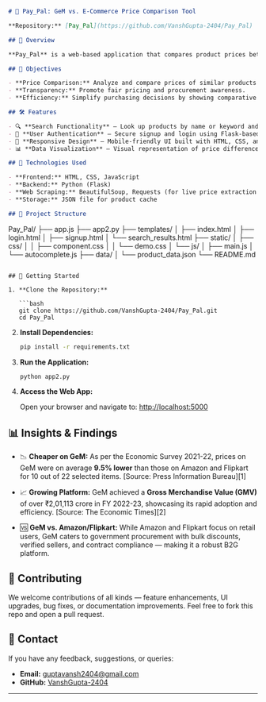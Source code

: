 ```markdown
# 🛒 Pay_Pal: GeM vs. E-Commerce Price Comparison Tool

**Repository:** [Pay_Pal](https://github.com/VanshGupta-2404/Pay_Pal)

## 📌 Overview

**Pay_Pal** is a web-based application that compares product prices between the Government e-Marketplace (GeM) and popular e-commerce platforms like Amazon and Flipkart. It helps users make informed decisions by providing real-time pricing insights and procurement cost comparisons.

## 🎯 Objectives

- **Price Comparison:** Analyze and compare prices of similar products across GeM, Amazon, and Flipkart.
- **Transparency:** Promote fair pricing and procurement awareness.
- **Efficiency:** Simplify purchasing decisions by showing comparative product pricing in one unified dashboard.

## 🛠️ Features

- 🔍 **Search Functionality** – Look up products by name or keyword and fetch prices from all platforms.
- 🔐 **User Authentication** – Secure signup and login using Flask-based sessions.
- 📱 **Responsive Design** – Mobile-friendly UI built with HTML, CSS, and JavaScript.
- 📊 **Data Visualization** – Visual representation of price differences using graphs/charts.

## 🧰 Technologies Used

- **Frontend:** HTML, CSS, JavaScript
- **Backend:** Python (Flask)
- **Web Scraping:** BeautifulSoup, Requests (for live price extraction from Amazon, Flipkart, and GeM)
- **Storage:** JSON file for product cache

## 📂 Project Structure

```

Pay\_Pal/
├── app.js
├── app2.py
├── templates/
│   ├── index.html
│   ├── login.html
│   ├── signup.html
│   └── search\_results.html
├── static/
│   ├── css/
│   │   ├── component.css
│   │   └── demo.css
│   └── js/
│       ├── main.js
│       └── autocomplete.js
├── data/
│   └── product\_data.json
└── README.md

````

## 🚀 Getting Started

1. **Clone the Repository:**

   ```bash
   git clone https://github.com/VanshGupta-2404/Pay_Pal.git
   cd Pay_Pal
````

2. **Install Dependencies:**

   ```bash
   pip install -r requirements.txt
   ```

3. **Run the Application:**

   ```bash
   python app2.py
   ```

4. **Access the Web App:**

   Open your browser and navigate to:
   [http://localhost:5000](http://localhost:5000)

## 📊 Insights & Findings

* 📉 **Cheaper on GeM:** As per the Economic Survey 2021-22, prices on GeM were on average **9.5% lower** than those on Amazon and Flipkart for 10 out of 22 selected items.
  [Source: Press Information Bureau][1]

* 📈 **Growing Platform:** GeM achieved a **Gross Merchandise Value (GMV)** of over ₹2,01,113 crore in FY 2022-23, showcasing its rapid adoption and efficiency.
  [Source: The Economic Times][2]

* 🆚 **GeM vs. Amazon/Flipkart:** While Amazon and Flipkart focus on retail users, GeM caters to government procurement with bulk discounts, verified sellers, and contract compliance — making it a robust B2G platform.

## 🤝 Contributing

We welcome contributions of all kinds — feature enhancements, UI upgrades, bug fixes, or documentation improvements. Feel free to fork this repo and open a pull request.

## 📧 Contact

If you have any feedback, suggestions, or queries:

* **Email:** [guptavansh2404@gmail.com](mailto:guptavansh2404@gmail.com)
* **GitHub:** [VanshGupta-2404](https://github.com/VanshGupta-2404)

---



```
